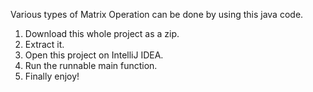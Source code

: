 Various types of Matrix Operation can be done by using this java code.

1. Download this whole project as a zip.
2. Extract it.
3. Open this project on IntelliJ IDEA.
4. Run the runnable main function.
5. Finally enjoy!
